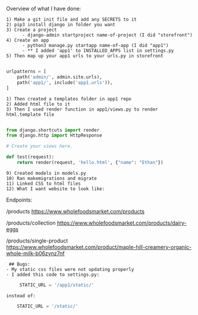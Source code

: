 Overview of what I have done:

    1) Make a git init file and add any SECRETS to it
    2) pip3 install django in folder you want
    3) Create a project
          - django-admin startproject name-of-project (I did "storefront")
    4) Create an app
          - python3 manage.py startapp name-of-app (I did "app1")
          - ** I added 'app1' to INSTALLED_APPS list in settings.py
    5) Then map up your app1 urls to your urls.py in storefront
```python

urlpatterns = [
    path('admin/', admin.site.urls),
    path('app1/', include('app1.urls')),
]

   ```
    1) Then created a templates folder in app1 repo
    2) Added html file to it
    3) Then I used render function in app1/views.py to render html.template file

```python 

from django.shortcuts import render
from django.http import HttpResponse 

# Create your views here.

def test(request):
    return render(request, 'hello.html', {"name": "Ethan"})

```

    9) Created models in models.py
    10) Ran makemigrations and migrate
    11) Linked CSS to html files
    12) What I want website to look like:

Endpoints: 

/products
https://www.wholefoodsmarket.com/products

/products/collection
https://www.wholefoodsmarket.com/products/dairy-eggs

/products/single-product
https://www.wholefoodsmarket.com/product/maple-hill-creamery-organic-whole-milk-b06zynz7nf


     ## Bugs:
    - My static css files were not updating properly
    - I added this code to settings.py:
```python
     STATIC_URL = '/app1/static/'
 ```

    instead of:
    
``` python
    STATIC_URL = '/static/'
```